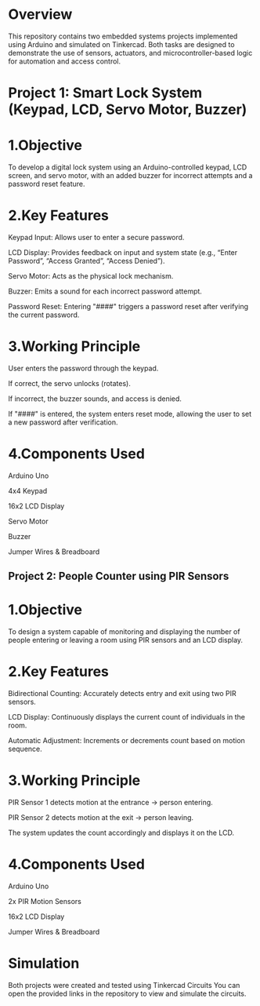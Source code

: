 # Overview

This repository contains two embedded systems projects implemented using Arduino and simulated on Tinkercad.
Both tasks are designed to demonstrate the use of sensors, actuators, and microcontroller-based logic for automation and access control.

# Project 1: Smart Lock System (Keypad, LCD, Servo Motor, Buzzer)
# 1.Objective

To develop a digital lock system using an Arduino-controlled keypad, LCD screen, and servo motor, with an added buzzer for incorrect attempts and a password reset feature.

# 2.Key Features

Keypad Input: Allows user to enter a secure password.

LCD Display: Provides feedback on input and system state (e.g., “Enter Password”, “Access Granted”, “Access Denied”).

Servo Motor: Acts as the physical lock mechanism.

Buzzer: Emits a sound for each incorrect password attempt.

Password Reset: Entering "####" triggers a password reset after verifying the current password.

# 3.Working Principle

User enters the password through the keypad.

If correct, the servo unlocks (rotates).

If incorrect, the buzzer sounds, and access is denied.

If "####" is entered, the system enters reset mode, allowing the user to set a new password after verification.

# 4.Components Used

Arduino Uno

4x4 Keypad

16x2 LCD Display

Servo Motor

Buzzer

Jumper Wires & Breadboard

## Project 2: People Counter using PIR Sensors
# 1.Objective

To design a system capable of monitoring and displaying the number of people entering or leaving a room using PIR sensors and an LCD display.

# 2.Key Features

Bidirectional Counting: Accurately detects entry and exit using two PIR sensors.

LCD Display: Continuously displays the current count of individuals in the room.

Automatic Adjustment: Increments or decrements count based on motion sequence.

# 3.Working Principle

PIR Sensor 1 detects motion at the entrance → person entering.

PIR Sensor 2 detects motion at the exit → person leaving.

The system updates the count accordingly and displays it on the LCD.

# 4.Components Used

Arduino Uno

2x PIR Motion Sensors

16x2 LCD Display

Jumper Wires & Breadboard

# Simulation
Both projects were created and tested using Tinkercad Circuits
You can open the provided links in the repository to view and simulate the circuits.
